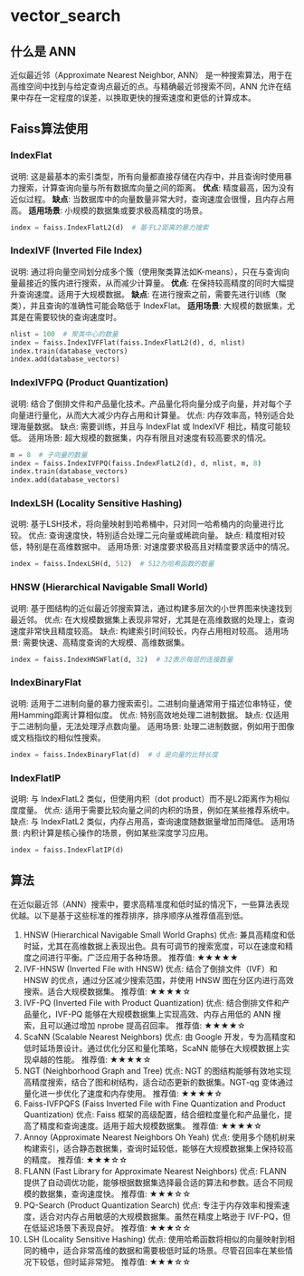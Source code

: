 # vector_search
## 什么是 ANN
近似最近邻（Approximate Nearest Neighbor, ANN） 是一种搜索算法，用于在高维空间中找到与给定查询点最近的点。与精确最近邻搜索不同，ANN 允许在结果中存在一定程度的误差，以换取更快的搜索速度和更低的计算成本。

## Faiss算法使用
### IndexFlat
说明: 这是最基本的索引类型，所有向量都直接存储在内存中，并且查询时使用暴力搜索，计算查询向量与所有数据库向量之间的距离。
**优点**: 精度最高，因为没有近似过程。
**缺点**: 当数据库中的向量数量非常大时，查询速度会很慢，且内存占用高。
**适用场景**: 小规模的数据集或要求极高精度的场景。

```python
index = faiss.IndexFlatL2(d)  # 基于L2距离的暴力搜索
```
### IndexIVF (Inverted File Index)
说明: 通过将向量空间划分成多个簇（使用聚类算法如K-means），只在与查询向量最接近的簇内进行搜索，从而减少计算量。
**优点**: 在保持较高精度的同时大幅提升查询速度。适用于大规模数据。
**缺点**: 在进行搜索之前，需要先进行训练（聚类），并且查询的准确性可能会略低于 IndexFlat。
**适用场景**: 大规模的数据集，尤其是在需要较快的查询速度时。
```python
nlist = 100  # 聚类中心的数量
index = faiss.IndexIVFFlat(faiss.IndexFlatL2(d), d, nlist)
index.train(database_vectors)
index.add(database_vectors)
```


### IndexIVFPQ (Product Quantization)
说明: 结合了倒排文件和产品量化技术。产品量化将向量分成子向量，并对每个子向量进行量化，从而大大减少内存占用和计算量。
优点: 内存效率高，特别适合处理海量数据。
缺点: 需要训练，并且与 IndexFlat 或 IndexIVF 相比，精度可能较低。
适用场景: 超大规模的数据集，内存有限且对速度有较高要求的情况。
```python
m = 8  # 子向量的数量
index = faiss.IndexIVFPQ(faiss.IndexFlatL2(d), d, nlist, m, 8)
index.train(database_vectors)
index.add(database_vectors)
```

### IndexLSH (Locality Sensitive Hashing)
说明: 基于LSH技术，将向量映射到哈希桶中，只对同一哈希桶内的向量进行比较。
优点: 查询速度快，特别适合处理二元向量或稀疏向量。
缺点: 精度相对较低，特别是在高维数据中。
适用场景: 对速度要求极高且对精度要求适中的情况。
```python
index = faiss.IndexLSH(d, 512)  # 512为哈希函数的数量
```
### HNSW (Hierarchical Navigable Small World)
说明: 基于图结构的近似最近邻搜索算法，通过构建多层次的小世界图来快速找到最近邻。
优点: 在大规模数据集上表现非常好，尤其是在高维数据的处理上，查询速度非常快且精度较高。
缺点: 构建索引时间较长，内存占用相对较高。
适用场景: 需要快速、高精度查询的大规模、高维数据集。

```python
index = faiss.IndexHNSWFlat(d, 32)  # 32表示每层的连接数量
```

### IndexBinaryFlat
说明: 适用于二进制向量的暴力搜索索引。二进制向量通常用于描述位串特征，使用Hamming距离计算相似度。
优点: 特别高效地处理二进制数据。
缺点: 仅适用于二进制向量，无法处理浮点数向量。
适用场景: 处理二进制数据，例如用于图像或文档指纹的相似性搜索。
```python
index = faiss.IndexBinaryFlat(d)  # d 是向量的比特长度
```

### IndexFlatIP
说明: 与 IndexFlatL2 类似，但使用内积（dot product）而不是L2距离作为相似度度量。
优点: 适用于需要比较向量之间的内积的场景，例如在某些推荐系统中。
缺点: 与 IndexFlatL2 类似，内存占用高，查询速度随数据量增加而降低。
适用场景: 内积计算是核心操作的场景，例如某些深度学习应用。
```python
index = faiss.IndexFlatIP(d)
```

## 算法
在近似最近邻（ANN）搜索中，要求高精准度和低时延的情况下，一些算法表现优越。以下是基于这些标准的推荐排序，排序顺序从推荐值高到低。

1. HNSW (Hierarchical Navigable Small World Graphs)
优点: 兼具高精度和低时延，尤其在高维数据上表现出色。具有可调节的搜索宽度，可以在速度和精度之间进行平衡。广泛应用于各种场景。
推荐值: ★★★★★
2. IVF-HNSW (Inverted File with HNSW)
优点: 结合了倒排文件（IVF）和 HNSW 的优点，通过分区减少搜索范围，并使用 HNSW 图在分区内进行高效搜索。适合大规模数据集。
推荐值: ★★★★☆
3. IVF-PQ (Inverted File with Product Quantization)
优点: 结合倒排文件和产品量化，IVF-PQ 能够在大规模数据集上实现高效、内存占用低的 ANN 搜索，且可以通过增加 nprobe 提高召回率。
推荐值: ★★★★☆
4. ScaNN (Scalable Nearest Neighbors)
优点: 由 Google 开发，专为高精度和低时延场景设计。通过优化分区和量化策略，ScaNN 能够在大规模数据上实现卓越的性能。
推荐值: ★★★★☆
5. NGT (Neighborhood Graph and Tree)
优点: NGT 的图结构能够有效地实现高精度搜索，结合了图和树结构，适合动态更新的数据集。NGT-qg 变体通过量化进一步优化了速度和内存使用。
推荐值: ★★★★☆
6. Faiss-IVFPQFS (Faiss Inverted File with Fine Quantization and Product Quantization)
优点: Faiss 框架的高级配置，结合细粒度量化和产品量化，提高了精度和查询速度。适用于超大规模数据集。
推荐值: ★★★★☆
7. Annoy (Approximate Nearest Neighbors Oh Yeah)
优点: 使用多个随机树来构建索引，适合静态数据集，查询时延较低，能够在大规模数据集上保持较高的精度。
推荐值: ★★★☆☆
8. FLANN (Fast Library for Approximate Nearest Neighbors)
优点: FLANN 提供了自动调优功能，能够根据数据集选择最合适的算法和参数。适合不同规模的数据集，查询速度快。
推荐值: ★★★☆☆
9. PQ-Search (Product Quantization Search)
优点: 专注于内存效率和搜索速度，适合对内存占用敏感的大规模数据集。虽然在精度上略逊于 IVF-PQ，但在低延迟场景下表现良好。
推荐值: ★★★☆☆
10. LSH (Locality Sensitive Hashing)
优点: 使用哈希函数将相似的向量映射到相同的桶中，适合非常高维的数据和需要极低时延的场景。尽管召回率在某些情况下较低，但时延非常短。
推荐值: ★★★☆☆